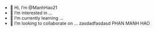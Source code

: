 - 👋 Hi, I’m @ManhHao21
- 👀 I’m interested in ...
- 🌱 I’m currently learning ...
- 💞️ I’m looking to collaborate on ...
zasdadfasdasd
PHAN MANH HAO

